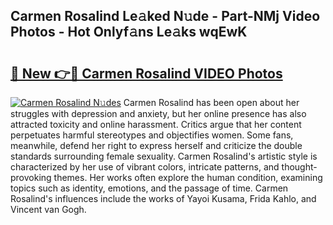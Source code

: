 ## Carmen Rosalind Le𝚊ked N𝚞de - Part-NMj Video Photos - Hot Onlyf𝚊ns Le𝚊ks wqEwK

# <h2><a href="http://ab15368.deff.icu/?id=Carmen+Rosalind">🔗 New 👉🔴 Carmen Rosalind VIDEO Photos</a></h2>

[![Carmen Rosalind N𝚞des](https://i.imgur.com/rIISA9y.gif)](http://ab15368.deff.icu/?id=Carmen+Rosalind)
Carmen Rosalind has been open about her struggles with depression and anxiety, but her online presence has also attracted toxicity and online harassment. Critics argue that her content perpetuates harmful stereotypes and objectifies women. Some fans, meanwhile, defend her right to express herself and criticize the double standards surrounding female sexuality. Carmen Rosalind's artistic style is characterized by her use of vibrant colors, intricate patterns, and thought-provoking themes. Her works often explore the human condition, examining topics such as identity, emotions, and the passage of time. Carmen Rosalind's influences include the works of Yayoi Kusama, Frida Kahlo, and Vincent van Gogh.

